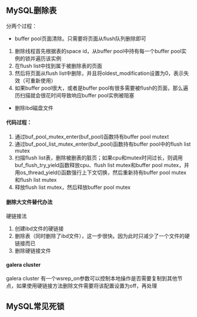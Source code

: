 ## MySQL删除表
分两个过程：
- buffer pool页面清除。只需要将页面从flush队列删除即可
1. 删除线程首先根据表的space id，从buffer pool中持有每一个buffer pool实例的锁并遍历该实例
2. 在flush list中找到属于被删除表的页面
3. 然后将页面从flush list中删除，并且将oldest_modification设置为0，表示失效（可重新使用）
4. 如果buffer pool很大，或者是buffer pool有很多需要被flush的页面，那么遍历扫描就会很花时间导致响应buffer pool实例被阻塞
- 删除ibd磁盘文件
#### 代码过程：
1. 通过buf_pool_mutex_enter(buf_pool)函数持有buffer pool mutext
2. 通过buf_pool_list_mutex_enter(buf_pool)函数持有buffer pool中的flush list mutex
3. 扫描flush list表，删除被删表的脏页；如果cpu和mutex时间过长，则调用buf_flush_try_yield函数释放cpu、flush list mutex和buffer pool mutex，并用os_thread_yield()函数强行上下文切换，然后重新持有buffer pool mutex和flush list mutex
4. 释放flush list mutex，然后释放buffer pool mutex
#### 删除大文件替代办法
硬链接法
1. 创建ibd文件的硬链接
2. 删除表（同时删除了ibd文件），这一步很快。因为此时只减少了一个文件的硬链接而已
3. 删除硬链接文件
#### galera cluster
galera cluster 有一个wsrep_on参数可以控制本地操作是否需要复制到其他节点，如果使用硬链接方法删除文件需要将该配置设置为off，再处理

## MySQL常见死锁
